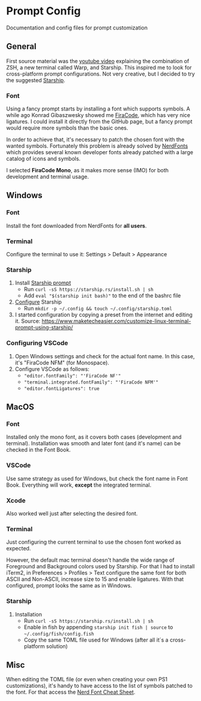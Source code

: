 # Prompt Config

Documentation and config files for prompt customization


## General

First source material was the [youtube video](https://www.youtube.com/watch?v=NfggT5enF4o&t=719s) explaining the combination of ZSH, a new terminal called Warp, and Starship. This inspired me to look for cross-platform prompt configurations. Not very creative, but I decided to try the suggested [Starship](https://starship.rs/).


### Font

Using a fancy prompt starts by installing a font which supports symbols. A while ago Konrad Gibaszwesky showed me [FiraCode](https://github.com/tonsky/FiraCode), which has very nice ligatures. I could install it directly from the GitHub page, but a fancy prompt would require more symbols than the basic ones.

In order to achieve that, it's necessary to patch the chosen font with the wanted symbols. Fortunately this problem is already solved by [NerdFonts](https://www.nerdfonts.com/font-downloads) which provides several known developer fonts already patched with a large catalog of icons and symbols.

I selected **FiraCode Mono**, as it makes more sense (IMO) for both development and terminal usage.


## Windows

### Font

Install the font downloaded from NerdFonts for **all users**.


### Terminal

Configure the terminal to use it: Settings > Default > Appearance

### Starship

1. Install [Starship prompt](https://starship.rs/guide/#%F0%9F%9A%80-installation)
    * Run `curl -sS https://starship.rs/install.sh | sh`
    * Add `eval "$(starship init bash)"` to the end of the bashrc file
2. [Configure](https://starship.rs/config/#prompt) Starship
    * Run `mkdir -p ~/.config && touch ~/.config/starship.toml`
3. I started configuration by copying a preset from the internet and editing it. Source: https://www.maketecheasier.com/customize-linux-terminal-prompt-using-starship/

### Configuring VSCode

1. Open Windows settings and check for the actual font name. In this case, it's "FiraCode NFM" (for Monospace).
2. Configure VSCode as follows:
    * `"editor.fontFamily": "'FiraCode NF'"`
    * `"terminal.integrated.fontFamily": "'FiraCode NFM'"`
    * `"editor.fontLigatures": true`

## MacOS

### Font

Installed only the mono font, as it covers both cases (development and terminal). Installation was smooth and later font (and it's name) can be checked in the Font Book.

### VSCode

Use same strategy as used for Windows, but check the font name in Font Book. Everything will work, **except** the integrated terminal.

### Xcode

Also worked well just after selecting the desired font.

### Terminal

Just configuring the current terminal to use the chosen font worked as expected.

However, the default mac terminal doesn't handle the wide range of Foreground and Background colors used by Starship. For that I had to install iTerm2, in Preferences > Profiles > Text configure the same font for both ASCII and Non-ASCII, increase size to 15 and enable ligatures. With that configured, prompt looks the same as in Windows.

### Starship

1. Installation
    * Run `curl -sS https://starship.rs/install.sh | sh`
    * Enable in fish by appending `starship init fish | source` to `~/.config/fish/config.fish`
    * Copy the same TOML file used for Windows (after all it´s a cross-platform solution)

## Misc

When editing the TOML file (or even when creating your own PS1 customizations), it's handy to have access to the list of symbols patched to the font. For that access the [Nerd Font Cheat Sheet](https://www.nerdfonts.com/cheat-sheet).